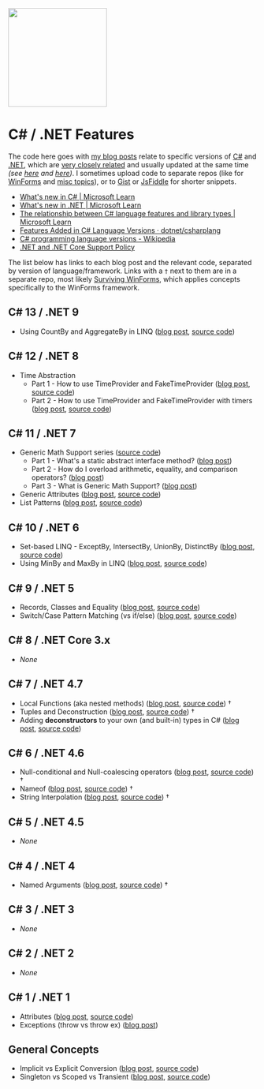 <img src="https://github.com/user-attachments/assets/65ea9d4c-aa46-4ac3-bbb8-a3d9ad99ddc7" width="200px">

# C# / .NET Features

The code here goes with [my blog posts](https://grantwinney.com) relate to specific versions of [C#](https://learn.microsoft.com/en-us/dotnet/csharp/whats-new/csharp-version-history) and [.NET](https://learn.microsoft.com/en-us/dotnet/core/whats-new/), which are [very closely related](https://learn.microsoft.com/en-us/dotnet/csharp/whats-new/relationships-between-language-and-library) and usually updated at the same time _(see [here](https://github.com/dotnet/csharplang/blob/main/Language-Version-History.md) and [here](https://en.wikipedia.org/wiki/C_Sharp_(programming_language)#Versions))_. I sometimes upload code to separate repos (like for [WinForms](https://github.com/grantwinney/Surviving-WinForms) and [misc topics](https://github.com/grantwinney/BlogCodeSamples)), or to [Gist](https://gist.github.com/grantwinney) or [JsFiddle](https://jsfiddle.net/user/grantwinney/fiddles/) for shorter snippets.

- [What's new in C# | Microsoft Learn](https://learn.microsoft.com/en-us/dotnet/csharp/whats-new/csharp-version-history)
- [What's new in .NET | Microsoft Learn](https://learn.microsoft.com/en-us/dotnet/core/whats-new)
- [The relationship between C# language features and library types | Microsoft Learn](https://learn.microsoft.com/en-us/dotnet/csharp/whats-new/relationships-between-language-and-library)
- [Features Added in C# Language Versions · dotnet/csharplang](https://github.com/dotnet/csharplang/blob/main/Language-Version-History.md)
- [C# programming language versions - Wikipedia](https://en.wikipedia.org/wiki/C_Sharp_(programming_language)#Versions)
- [.NET and .NET Core Support Policy](https://dotnet.microsoft.com/en-us/platform/support/policy/dotnet-core)

The list below has links to each blog post and the relevant code, separated by version of language/framework. Links with a `†` next to them are in a separate repo, most likely [Surviving WinForms](https://github.com/grantwinney/Surviving-WinForms), which applies concepts specifically to the WinForms framework.

## C# 13 / .NET 9

- Using CountBy and AggregateBy in LINQ ([blog post](https://grantwinney.com/using-linq-countby-and-aggregateby-in-csharp), [source code](https://github.com/grantwinney/CSharpDotNetFeatures/tree/master/C%23%2013/CountByAggregateBy))

## C# 12 / .NET 8

- Time Abstraction
  - Part 1 - How to use TimeProvider and FakeTimeProvider ([blog post](https://grantwinney.com/how-to-use-timeprovider-and-faketimeprovider), [source code](https://github.com/grantwinney/CSharpDotNetFeatures/tree/master/C%23%2012/TimeAbstraction))
  - Part 2 - How to use TimeProvider and FakeTimeProvider with timers ([blog post](https://grantwinney.com/how-to-use-timeprovider-and-faketimeprovider-to-test-timers), [source code](https://github.com/grantwinney/CSharpDotNetFeatures/tree/master/C%23%2012/TimeAbstraction_Timers))

## C# 11 / .NET 7

- Generic Math Support series ([source code](https://github.com/grantwinney/CSharpDotNetFeatures/tree/master/C%23%2011/GenericMathSupport))
  - Part 1 - What's a static abstract interface method? ([blog post](https://grantwinney.com/whats-a-static-abstract-interface-method-in-c))
  - Part 2 - How do I overload arithmetic, equality, and comparison operators? ([blog post](https://grantwinney.com/how-do-i-overload-operators-in-csharp))
  - Part 3 - What is Generic Math Support? ([blog post](https://grantwinney.com/whats-generic-math-support-in-csharp))
- Generic Attributes ([blog post](https://grantwinney.com/what-are-generic-attributes), [source code](https://github.com/grantwinney/CSharpDotNetFeatures/tree/master/C%23%2011/GenericAttributes))
- List Patterns ([blog post](https://grantwinney.com/whats-a-list-pattern-in-csharp), [source code](https://github.com/grantwinney/CSharpDotNetFeatures/tree/master/C%23%2011/ListPatternMatching))

## C# 10 / .NET 6

- Set-based LINQ - ExceptBy, IntersectBy, UnionBy, DistinctBy ([blog post](https://grantwinney.com/set-based-linq-exceptby-intersectby-unionby-distinctby), [source code](https://github.com/grantwinney/CSharpDotNetFeatures/tree/master/C%23%2010/SetBasedLinqMethods))
- Using MinBy and MaxBy in LINQ ([blog post](https://grantwinney.com/using-minby-and-maxby-in-csharp), [source code](https://github.com/grantwinney/CSharpDotNetFeatures/tree/master/C%23%2010/MaxByMinBy))

## C# 9 / .NET 5

- Records, Classes and Equality ([blog post](https://grantwinney.com/records-classes-and-equality-in-csharp), [source code](https://github.com/grantwinney/CSharpDotNetFeatures/tree/master/C%23%2009/RecordModifier))
- Switch/Case Pattern Matching (vs if/else) ([blog post](https://grantwinney.com/if-else-vs-switch-case-pattern-matching), [source code](https://github.com/grantwinney/CSharpDotNetFeatures/tree/master/C%23%2009/SwitchPatternMatchingVsIfElse))

## C# 8 / .NET Core 3.x

- _None_

## C# 7 / .NET 4.7

- Local Functions (aka nested methods) ([blog post](https://grantwinney.com/local-functions-in-csharp-aka-nested-methods), [source code](https://github.com/grantwinney/SurvivingWinForms/tree/master/ClarityConciseness/LocalFunctions)) †
- Tuples and Deconstruction ([blog post](https://grantwinney.com/using-tuple-and-deconstruction-to-return-multiple-values), [source code](https://github.com/grantwinney/SurvivingWinForms/tree/master/ClarityConciseness/TupleDeconstruction)) †
- Adding **deconstructors** to your own (and built-in) types in C# ([blog post](https://grantwinney.com/adding-deconstructors-in-csharp-is-it-worth-it), [source code](https://github.com/grantwinney/CSharpDotNetFeatures/tree/master/C%23%2007/DeconstructingUserDefinedTypes))

## C# 6 / .NET 4.6

- Null-conditional and Null-coalescing operators ([blog post](https://grantwinney.com/null-conditional-and-null-coalescing-operators), [source code](https://github.com/grantwinney/SurvivingWinForms/tree/master/ClarityConciseness/NullHandlingOperators)) †
- Nameof ([blog post](https://grantwinney.com/using-nameof-to-avoid-magic-strings), [source code](https://github.com/grantwinney/Surviving-WinForms/tree/master/AntiPatterns/MagicStrings/NameOfVersusMagicStrings)) †
- String Interpolation ([blog post](https://grantwinney.com/using-string-interpolation-to-craft-readable-strings), [source code](https://github.com/grantwinney/SurvivingWinForms/tree/master/ClarityConciseness/StringInterpolation)) †

## C# 5 / .NET 4.5

- _None_

## C# 4 / .NET 4

- Named Arguments ([blog post](https://grantwinney.com/named-arguments-in-c-pass-what-you-want-and-forget-the-rest), [source code](https://github.com/grantwinney/SurvivingWinForms/tree/master/ClarityConciseness/NamedArguments)) †

## C# 3 / .NET 3

- _None_

## C# 2 / .NET 2

- _None_

## C# 1 / .NET 1

- Attributes ([blog post](https://grantwinney.com/what-are-attributes-and-why-do-we-need-them/), [source code](https://github.com/grantwinney/CSharpDotNetFeatures/tree/master/C%23%2001/Attributes))
- Exceptions (throw vs throw ex) ([blog post](https://grantwinney.com/does-rethrowing-an-exception-in-csharp-still-reset-the-stack-trace/))

## General Concepts

* Implicit vs Explicit Conversion ([blog post](https://grantwinney.com/csharp-implicit-vs-explicit-conversion/), [source code](https://github.com/grantwinney/CSharpDotNetFeatures/tree/master/GeneralConcepts/ImplicitExplicitOperators))
* Singleton vs Scoped vs Transient ([blog post](https://grantwinney.com/difference-between-singleton-scoped-transient), [source code](https://github.com/grantwinney/CSharpDotNetFeatures/tree/master/GeneralConcepts/SingletonVsTransientDI))
